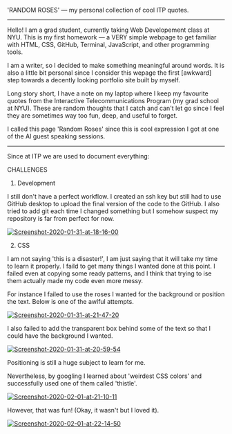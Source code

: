 'RANDOM ROSES' — my personal collection of cool ITP quotes.

***

Hello! I am a grad student, currently taking Web Developement class at NYU. This is my first homework — a VERY simple webpage to get familiar with HTML, CSS, GitHub, Terminal, JavaScript, and other programming tools.

I am a writer, so I decided to make something meaningful around words. It is also a little bit personal since I consider this wepage the first [awkward] step towards a decently looking portfolio site built by myself. 

Long story short, I have a note on my laptop where I keep my favourite quotes from the Interactive Telecommunications Program (my grad school at NYU). These are random thoughts that I catch and can't let go since I feel they are sometimes way too fun, deep, and useful to forget. 

I called this page 'Random Roses' since this is cool expression I got at one of the AI guest speaking sessions.

***

Since at ITP we are used to document everything:

CHALLENGES 

1. Development

I still don't have a perfect workflow. I created an ssh key but still had to use GitHub desktop to upload the final version of the code to the GitHub. I also tried to add git each time I changed something but I somehow suspect my repository is far from perfect for now. 

<a href="https://imgbb.com/"><img src="https://i.ibb.co/qrSVW3p/Screenshot-2020-01-31-at-18-16-00.png" alt="Screenshot-2020-01-31-at-18-16-00" border="0"></a>

2. CSS

I am not saying 'this is a disaster!', I am just saying that it will take my time to learn it properly. I faild to get many things I wanted done at this point. I failed even at copying some ready patterns, and I think that trying to ise them actually made my code even more messy.

For instance I failed to use the roses I wanted for the background or position the text. Below is one of the awlful attempts.

<a href="https://ibb.co/w6rHtXy"><img src="https://i.ibb.co/WKp9Cwn/Screenshot-2020-01-31-at-21-47-20.png" alt="Screenshot-2020-01-31-at-21-47-20" border="0"></a>

I also failed to add the transparent box behind some of the text so that I could have the background I wanted.

<a href="https://imgbb.com/"><img src="https://i.ibb.co/56Fy4gk/Screenshot-2020-01-31-at-20-59-54.png" alt="Screenshot-2020-01-31-at-20-59-54" border="0"></a>

Positioning is still a huge subject to learn for me.

Nevertheless, by googling I learned about 'weirdest CSS colors' and successfully used one of them called 'thistle'. 

<a href="https://imgbb.com/"><img src="https://i.ibb.co/W3JVCwG/Screenshot-2020-02-01-at-21-10-11.png" alt="Screenshot-2020-02-01-at-21-10-11" border="0"></a>

However, that was fun! (Okay, it wasn't but I loved it).

<a href="https://ibb.co/PrSY7Cq"><img src="https://i.ibb.co/7S9zwys/Screenshot-2020-02-01-at-22-14-50.png" alt="Screenshot-2020-02-01-at-22-14-50" border="0"></a>




